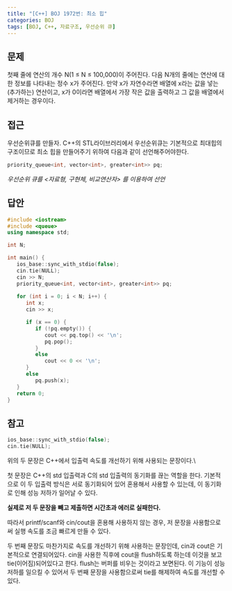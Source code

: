 ```yaml
---
title: "[C++] BOJ 1972번: 최소 힙"
categories: BOJ
tags: [BOJ, C++, 자료구조, 우선순위 큐]
---
```


## 문제

첫째 줄에 연산의 개수 N(1 ≤ N ≤ 100,000)이 주어진다. 다음 N개의 줄에는 연산에 대한 정보를 나타내는 정수 x가 주어진다. 만약 x가 자연수라면 배열에 x라는 값을 넣는(추가하는) 연산이고, x가 0이라면 배열에서 가장 작은 값을 출력하고 그 값을 배열에서 제거하는 경우이다.

## 접근

우선순위큐를 만들자. C++의 STL라이브러리에서 우선순위큐는 기본적으로 최대힙의 구조이므로 최소 힙을 만들어주기 위하여 다음과 같이 선언해주어야한다.

```cpp
priority_queue<int, vector<int>, greater<int>> pq;
```

*우선순위 큐를 <자료형, 구현체, 비교연산자> 를 이용하여 선언*

## 답안

```cpp
#include <iostream>
#include <queue>
using namespace std;

int N;

int main() {
   ios_base::sync_with_stdio(false);
   cin.tie(NULL);
   cin >> N;
   priority_queue<int, vector<int>, greater<int>> pq;
   
   for (int i = 0; i < N; i++) {
      int x;
      cin >> x;

      if (x == 0) {
         if (!pq.empty()) {
            cout << pq.top() << '\n';
            pq.pop();
         }
         else
            cout << 0 << '\n';
      }
      else
         pq.push(x);
   }
   return 0;
}
```

## 참고

```cpp
ios_base::sync_with_stdio(false);
cin.tie(NULL);
```

위의 두 문장은 C++에서 입출력 속도를 개선하기 위해 사용되는 문장이다.\

첫 문장은 C++의 std 입출력과 C의 std 입출력의 동기화를 끊는 역할을 한다. 기본적으로 이 두 입출력 방식은 서로 동기화되어 있어 혼용해서 사용할 수 있는데, 이 동기화로 인해 성능 저하가 일어날 수 있다.

**실제로 저 두 문장을 빼고 제출하면 시간초과 에러로 실패한다.**

따라서 printf/scanf와 cin/cout을 혼용해 사용하지 않는 경우, 저 문장을 사용함으로써 실행 속도를 조금 빠르게 만들 수 있다.

두 번째 문장도 마찬가지로 속도를 개선하기 위해 사용하는 문장인데, cin과 cout은 기본적으로 연결되어있다. cin을 사용한 직후에 cout을 flush하도록 하는데 이것을 보고 tie(이어짐)되어있다고 한다. flush는 버퍼를 비우는 것이라고 보면된다. 이 기능이 성능 저하를 일으킬 수 있어서 두 번째 문장을 사용함으로써 tie를 해제하여 속도를 개선할 수 있다.